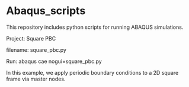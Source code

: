# Abaqus_scripts

This repository includes python scripts for running ABAQUS simulations.

Project: Square PBC

filename: square_pbc.py

Run: abaqus cae nogui=square_pbc.py

In this example, we apply periodic boundary conditions to a 2D square frame via master nodes.
